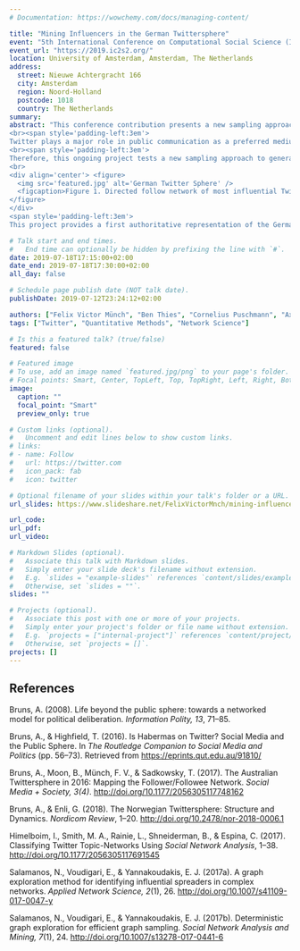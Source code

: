 ```yaml
---
# Documentation: https://wowchemy.com/docs/managing-content/

title: "Mining Influencers in the German Twittersphere"
event: "5th International Conference on Computational Social Science (IC<sup>2</sup>S<sup>2</sup>)"
event_url: "https://2019.ic2s2.org/"
location: University of Amsterdam, Amsterdam, The Netherlands
address:
  street: Nieuwe Achtergracht 166
  city: Amsterdam
  region: Noord-Holland
  postcode: 1018
  country: The Netherlands
summary:
abstract: "This conference contribution presents a new sampling approach for large follow networks of influential Twitter accounts, discusses first key results of its application to the German Twittersphere, and benchmarks their representativeness.
<br><span style='padding-left:3em'>
Twitter plays a major role in public communication as a preferred medium for politicians, journalists, and celebrities to directly communicate with their audiences. The structures and dynamics on the platform stand exemplarily as a source of empirical evidence for recent theories about a networked public sphere (Bruns, 2008; Bruns & Highfield, 2016). Not only is it possible to identify characteristic communication structures regarding specific topics, such as polarised crowds or community clusters (Himelboim, Smith, Rainie, Shneiderman, & Espina, 2017), but also to investigate the macro-structures of whole national Twitterspheres, for example, of Australia (Bruns, Moon, Münch, & Sadkowsky, 2017) and Norway (Bruns & Enli, 2018). However, for Germany, a similar overview of a national Twittersphere is missing, which hinders the examination of such phenomena within a German context. This is mainly due to the restrictive access policies of Twitter and its data vendors that make the gathering of a comprehensive dataset, as has been done for the Australian and Norwegian cases, a costly and/or time-consuming task.</span>
<br><span style='padding-left:3em'>
Therefore, this ongoing project tests a new sampling approach to generate a large sample of the follow network of the most influential accounts in the German Twittersphere. Instead of collecting the follow connections of all German-speaking Twitter accounts, the data collection process used in this project is based on an adaption of the rank degree method (Salamanos, Voudigari, & Yannakoudakis, 2017b). This graph sparsification method has been shown to facilitate the identification of the most influential nodes in epidemic network models with samples of only small subgraphs of the full network, while preserving characteristic network measures (Salamanos, Voudigari, & Yannakoudakis, 2017a). The algorithm, in short, crawls the network by following paths through nodes with the highest degree. As it only needs locally available information on the network structure, we have adapted and implemented it to drive a data mining approach using Twitter’s standard Search API. So far, we have collected a network sample of over 800,000 nodes (Figure 1). The collection is still ongoing and aims for a sample of one million nodes. To test the representativeness of the sample, this project compares these new sample data against an existing dataset that has been collected by Bruns et al. (2017), comprising account details of all publicly accessible Twitter accounts in 2016.</span>
<br>
<div align='center'> <figure>
  <img src='featured.jpg' alt='German Twitter Sphere' />
  <figcaption>Figure 1. Directed follow network of most influential Twitter accounts (1,481 nodes, 99,442 edges, comprising the giant component of the k-core with k = 50, excluding two identified bot-nets with 399 accounts total) from our German sample (839,049 nodes, 1,442,552 edges at time of writing); coloured by groups determined with modularity maximization, size of nodes corresponds with page rank, edges are coloured like their source node.</figcaption>
</figure>
</div>
<span style='padding-left:3em'>
This project provides a first authoritative representation of the German Twittersphere which enables further research, reveals community structures of influencers in the German Twittersphere, and permits inferences about changes in follow behaviours after recommendation algorithms were introduced on Twitter. Furthermore, the tested collection approach, whose code will be published under an open source license, will enable researchers to easily collect follow network samples of other countries’ public spheres, based on languages and time zones, as well as around arbitrary Twitter accounts of interest.</span>"

# Talk start and end times.
#   End time can optionally be hidden by prefixing the line with `#`.
date: 2019-07-18T17:15:00+02:00
date_end: 2019-07-18T17:30:00+02:00
all_day: false

# Schedule page publish date (NOT talk date).
publishDate: 2019-07-12T23:24:12+02:00

authors: ["Felix Victor Münch", "Ben Thies", "Cornelius Puschmann", "Axel Bruns"]
tags: ["Twitter", "Quantitative Methods", "Network Science"]

# Is this a featured talk? (true/false)
featured: false

# Featured image
# To use, add an image named `featured.jpg/png` to your page's folder. 
# Focal points: Smart, Center, TopLeft, Top, TopRight, Left, Right, BottomLeft, Bottom, BottomRight.
image:
  caption: ""
  focal_point: "Smart"
  preview_only: true

# Custom links (optional).
#   Uncomment and edit lines below to show custom links.
# links:
# - name: Follow
#   url: https://twitter.com
#   icon_pack: fab
#   icon: twitter

# Optional filename of your slides within your talk's folder or a URL.
url_slides: https://www.slideshare.net/FelixVictorMnch/mining-influencers-in-the-german-twittersphere-mapping-a-languagebased-follow-network

url_code:
url_pdf:
url_video:

# Markdown Slides (optional).
#   Associate this talk with Markdown slides.
#   Simply enter your slide deck's filename without extension.
#   E.g. `slides = "example-slides"` references `content/slides/example-slides.md`.
#   Otherwise, set `slides = ""`.
slides: ""

# Projects (optional).
#   Associate this post with one or more of your projects.
#   Simply enter your project's folder or file name without extension.
#   E.g. `projects = ["internal-project"]` references `content/project/deep-learning/index.md`.
#   Otherwise, set `projects = []`.
projects: []
---
```


## References

Bruns, A. (2008). Life beyond the public sphere: towards a networked model for political deliberation. *Information Polity, 13*, 71–85.

Bruns, A., & Highfield, T. (2016). Is Habermas on Twitter? Social Media and the Public
Sphere. In *The Routledge Companion to Social Media and Politics* (pp. 56–73). Retrieved from https://eprints.qut.edu.au/91810/

Bruns, A., Moon, B., Münch, F. V., & Sadkowsky, T. (2017). The Australian Twittersphere in 2016: Mapping the Follower/Followee Network. *Social Media + Society, 3(4)*. http://doi.org/10.1177/2056305117748162

Bruns, A., & Enli, G. (2018). The Norwegian Twittersphere: Structure and Dynamics.
*Nordicom Review*, 1–20. http://doi.org/10.2478/nor-2018-0006.1

Himelboim, I., Smith, M. A., Rainie, L., Shneiderman, B., & Espina, C. (2017). Classifying Twitter Topic-Networks Using *Social Network Analysis*, 1–38. http://doi.org/10.1177/2056305117691545

Salamanos, N., Voudigari, E., & Yannakoudakis, E. J. (2017a). A graph exploration method for identifying influential spreaders in complex networks. *Applied Network Science, 2*(1), 26. http://doi.org/10.1007/s41109-017-0047-y

Salamanos, N., Voudigari, E., & Yannakoudakis, E. J. (2017b). Deterministic graph
exploration for efficient graph sampling. *Social Network Analysis and Mining, 7*(1), 24. http://doi.org/10.1007/s13278-017-0441-6

